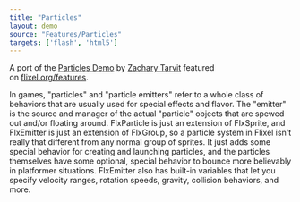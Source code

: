 ```yaml
---
title: "Particles"
layout: demo
source: "Features/Particles"
targets: ['flash', 'html5']
---
```


A port of the [Particles Demo](https://github.com/TestSubject06/ParticlesDemo/)&nbsp;by&nbsp;[Zachary Tarvit](https://twitter.com/TestSubject06)&nbsp;featured on&nbsp;[flixel.org/features](http://flixel.org/features.html).

In games, "particles" and "particle emitters" refer to a whole class of behaviors that are usually used for special effects and flavor. The "emitter" is the source and manager of the actual "particle" objects that are spewed out and/or floating around. FlxParticle is just an extension of FlxSprite, and FlxEmitter is just an extension of FlxGroup, so a particle system in Flixel isn't really that different from any normal group of sprites. It just adds some special behavior for creating and launching particles, and the particles themselves have some optional, special behavior to bounce more believably in platformer situations. FlxEmitter also has built-in variables that let you specify velocity ranges, rotation speeds, gravity, collision behaviors, and more.&nbsp;